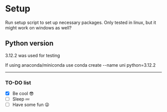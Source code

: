 # Setup 
Run setup script to set up necessary packages. Only tested in linux, but it might work on windows as well?

## Python version
3.12.2 was used for testing

If using anaconda/miniconda use
conda create --name uni python=3.12.2



---


### TO-DO list 
- [x] Be cool 😎
- [ ] Sleep 💤
- [ ] Have some fun 😜
